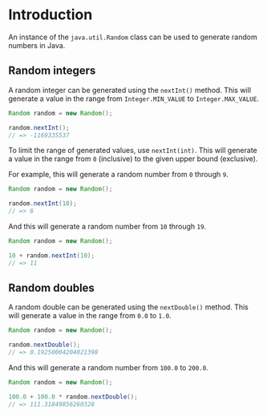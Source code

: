 # Introduction

An instance of the `java.util.Random` class can be used to generate random numbers in Java.

## Random integers

A random integer can be generated using the `nextInt()` method.
This will generate a value in the range from `Integer.MIN_VALUE` to `Integer.MAX_VALUE`.

```java
Random random = new Random();

random.nextInt();
// => -1169335537
```

To limit the range of generated values, use `nextInt(int)`.
This will generate a value in the range from `0` (inclusive) to the given upper bound (exclusive).

For example, this will generate a random number from `0` through `9`.

```java
Random random = new Random();

random.nextInt(10);
// => 6
```

And this will generate a random number from `10` through `19`.

```java
Random random = new Random();

10 + random.nextInt(10);
// => 11
```

## Random doubles

A random double can be generated using the `nextDouble()` method.
This will generate a value in the range from `0.0` to `1.0`.

```java
Random random = new Random();

random.nextDouble();
// => 0.19250004204021398
```

And this will generate a random number from `100.0` to `200.0`.

```java
Random random = new Random();

100.0 + 100.0 * random.nextDouble();
// => 111.31849856260328
```

